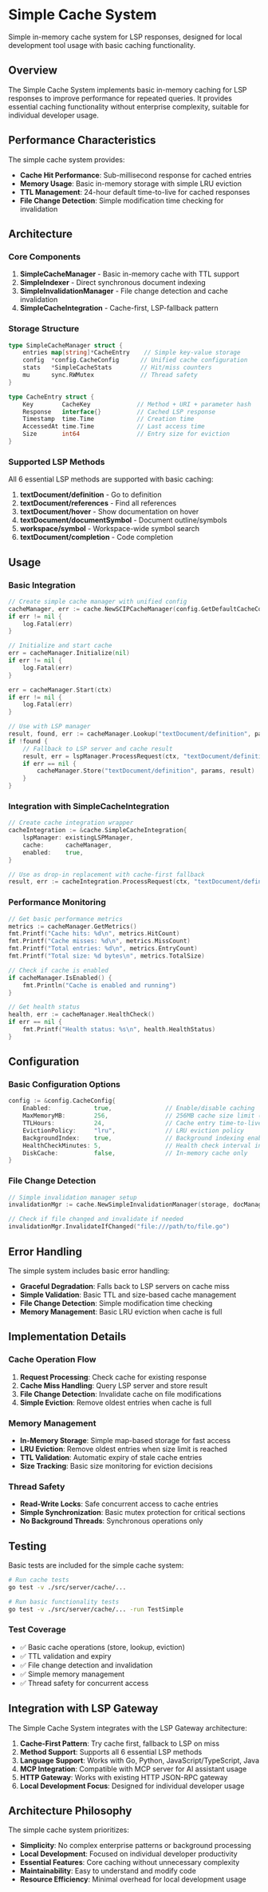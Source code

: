 # Simple Cache System

Simple in-memory cache system for LSP responses, designed for local development tool usage with basic caching functionality.

## Overview

The Simple Cache System implements basic in-memory caching for LSP responses to improve performance for repeated queries. It provides essential caching functionality without enterprise complexity, suitable for individual developer usage.

## Performance Characteristics

The simple cache system provides:

- **Cache Hit Performance**: Sub-millisecond response for cached entries
- **Memory Usage**: Basic in-memory storage with simple LRU eviction
- **TTL Management**: 24-hour default time-to-live for cached responses
- **File Change Detection**: Simple modification time checking for invalidation

## Architecture

### Core Components

1. **SimpleCacheManager** - Basic in-memory cache with TTL support
2. **SimpleIndexer** - Direct synchronous document indexing
3. **SimpleInvalidationManager** - File change detection and cache invalidation
4. **SimpleCacheIntegration** - Cache-first, LSP-fallback pattern

### Storage Structure

```go
type SimpleCacheManager struct {
    entries map[string]*CacheEntry    // Simple key-value storage
    config  *config.CacheConfig      // Unified cache configuration
    stats   *SimpleCacheStats        // Hit/miss counters
    mu      sync.RWMutex             // Thread safety
}

type CacheEntry struct {
    Key        CacheKey             // Method + URI + parameter hash
    Response   interface{}          // Cached LSP response
    Timestamp  time.Time            // Creation time
    AccessedAt time.Time            // Last access time
    Size       int64                // Entry size for eviction
}
```

### Supported LSP Methods

All 6 essential LSP methods are supported with basic caching:

1. **textDocument/definition** - Go to definition
2. **textDocument/references** - Find all references  
3. **textDocument/hover** - Show documentation on hover
4. **textDocument/documentSymbol** - Document outline/symbols
5. **workspace/symbol** - Workspace-wide symbol search
6. **textDocument/completion** - Code completion

## Usage

### Basic Integration

```go
// Create simple cache manager with unified config
cacheManager, err := cache.NewSCIPCacheManager(config.GetDefaultCacheConfig())
if err != nil {
    log.Fatal(err)
}

// Initialize and start cache
err = cacheManager.Initialize(nil)
if err != nil {
    log.Fatal(err)
}

err = cacheManager.Start(ctx)
if err != nil {
    log.Fatal(err)
}

// Use with LSP manager
result, found, err := cacheManager.Lookup("textDocument/definition", params)
if !found {
    // Fallback to LSP server and cache result
    result, err = lspManager.ProcessRequest(ctx, "textDocument/definition", params)
    if err == nil {
        cacheManager.Store("textDocument/definition", params, result)
    }
}
```

### Integration with SimpleCacheIntegration

```go
// Create cache integration wrapper
cacheIntegration := &cache.SimpleCacheIntegration{
    lspManager: existingLSPManager,
    cache:      cacheManager,
    enabled:    true,
}

// Use as drop-in replacement with cache-first fallback
result, err := cacheIntegration.ProcessRequest(ctx, "textDocument/definition", params)
```

### Performance Monitoring

```go
// Get basic performance metrics
metrics := cacheManager.GetMetrics()
fmt.Printf("Cache hits: %d\n", metrics.HitCount)
fmt.Printf("Cache misses: %d\n", metrics.MissCount)
fmt.Printf("Total entries: %d\n", metrics.EntryCount)
fmt.Printf("Total size: %d bytes\n", metrics.TotalSize)

// Check if cache is enabled
if cacheManager.IsEnabled() {
    fmt.Println("Cache is enabled and running")
}

// Get health status
health, err := cacheManager.HealthCheck()
if err == nil {
    fmt.Printf("Health status: %s\n", health.HealthStatus)
}
```

## Configuration

### Basic Configuration Options

```go
config := &config.CacheConfig{
    Enabled:            true,               // Enable/disable caching
    MaxMemoryMB:        256,                // 256MB cache size limit (simple units)
    TTLHours:           24,                 // Cache entry time-to-live in hours (simple units)
    EvictionPolicy:     "lru",              // LRU eviction policy
    BackgroundIndex:    true,               // Background indexing enabled
    HealthCheckMinutes: 5,                  // Health check interval in minutes (simple units)
    DiskCache:          false,              // In-memory cache only
}
```

### File Change Detection

```go
// Simple invalidation manager setup
invalidationMgr := cache.NewSimpleInvalidationManager(storage, docManager)

// Check if file changed and invalidate if needed
invalidationMgr.InvalidateIfChanged("file:///path/to/file.go")
```

## Error Handling

The simple system includes basic error handling:

- **Graceful Degradation**: Falls back to LSP servers on cache miss
- **Simple Validation**: Basic TTL and size-based cache management  
- **File Change Detection**: Simple modification time checking
- **Memory Management**: Basic LRU eviction when cache is full

## Implementation Details

### Cache Operation Flow

1. **Request Processing**: Check cache for existing response
2. **Cache Miss Handling**: Query LSP server and store result
3. **File Change Detection**: Invalidate cache on file modifications
4. **Simple Eviction**: Remove oldest entries when cache is full

### Memory Management

- **In-Memory Storage**: Simple map-based storage for fast access
- **LRU Eviction**: Remove oldest entries when size limit is reached
- **TTL Validation**: Automatic expiry of stale cache entries
- **Size Tracking**: Basic size monitoring for eviction decisions

### Thread Safety

- **Read-Write Locks**: Safe concurrent access to cache entries
- **Simple Synchronization**: Basic mutex protection for critical sections
- **No Background Threads**: Synchronous operations only

## Testing

Basic tests are included for the simple cache system:

```bash
# Run cache tests
go test -v ./src/server/cache/...

# Run basic functionality tests
go test -v ./src/server/cache/... -run TestSimple
```

### Test Coverage

- ✅ Basic cache operations (store, lookup, eviction)
- ✅ TTL validation and expiry
- ✅ File change detection and invalidation
- ✅ Simple memory management
- ✅ Thread safety for concurrent access

## Integration with LSP Gateway

The Simple Cache System integrates with the LSP Gateway architecture:

1. **Cache-First Pattern**: Try cache first, fallback to LSP on miss
2. **Method Support**: Supports all 6 essential LSP methods
3. **Language Support**: Works with Go, Python, JavaScript/TypeScript, Java
4. **MCP Integration**: Compatible with MCP server for AI assistant usage
5. **HTTP Gateway**: Works with existing HTTP JSON-RPC gateway
6. **Local Development Focus**: Designed for individual developer usage

## Architecture Philosophy

The simple cache system prioritizes:

- **Simplicity**: No complex enterprise patterns or background processing
- **Local Development**: Focused on individual developer productivity
- **Essential Features**: Core caching without unnecessary complexity
- **Maintainability**: Easy to understand and modify code
- **Resource Efficiency**: Minimal overhead for local development usage